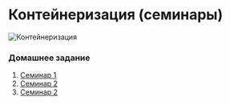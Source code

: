 # Контейнеризация (семинары)

![Контейнеризация](Images/containerization.jpg)

### Домашнее задание

1. [Семинар 1](./seminar1.md)
2. [Семинар 2](./seminar2.md)
3. [Семинар 2](./seminar3.md)